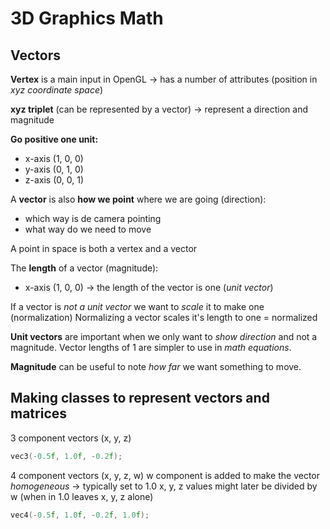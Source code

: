# 3D Graphics Math

## Vectors
**Vertex** is a main input in OpenGL -> has a number of attributes (position in *xyz coordinate space*)

**xyz triplet** (can be represented by a vector) -> represent a direction and magnitude

**Go positive one unit:**
- x-axis (1, 0, 0)
- y-axis (0, 1, 0)
- z-axis (0, 0, 1)

A **vector** is also **how we point** where we are going (direction):
- which way is de camera pointing
- what way do we need to move

A point in space is both a vertex and a vector

The **length** of a vector (magnitude):
- x-axis (1, 0, 0) -> the length of the vector is one (*unit vector*)

If a vector is *not a unit vector* we want to *scale* it to make one (normalization)
Normalizing a vector scales it's length to one = normalized

**Unit vectors** are important when we only want to *show direction* and not a magnitude.
Vector lengths of 1 are simpler to use in *math equations*.

**Magnitude** can be useful to note *how far* we want something to move.

## Making classes to represent vectors and matrices
3 component vectors (x, y, z)
```c++
vec3(-0.5f, 1.0f, -0.2f);
```

4 component vectors (x, y, z, w)
w component is added to make the vector *homogeneous* -> typically set to 1.0
x, y, z values might later be divided by w (when in 1.0 leaves x, y, z alone)
```c++
vec4(-0.5f, 1.0f, -0.2f, 1.0f);
```
